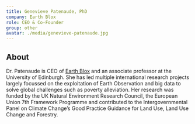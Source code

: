 ```yaml
---
title: Genevieve Patenaude, PhD
company: Earth Blox
role: CEO & Co-Founder
group: other
avatar: ./media/genevieve-patenaude.jpg
---
```

## About

Dr. Patenaude is CEO of [Earth Blox](https://www.earthblox.io/) and an associate professor at the University of Edinburgh. She has led multiple international research projects largely focussed on the exploitation of Earth Observation and big data to solve global challenges such as poverty alleviation. Her research was funded by the UK Natural Environment Research Council, the European Union 7th Framework Programme and contributed to the Intergovernmental Panel on Climate Change’s Good Practice Guidance for Land Use, Land Use Change and Forestry.
